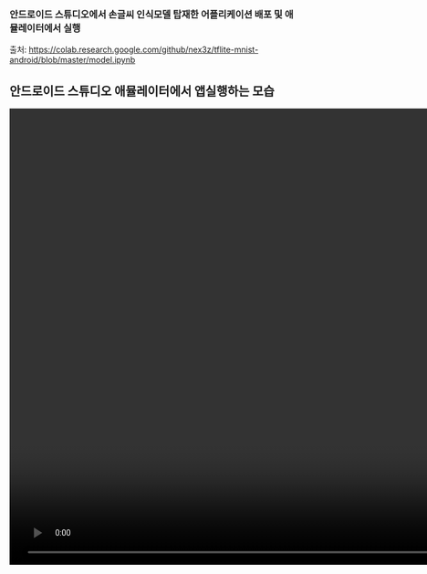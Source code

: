 ### 안드로이드 스튜디오에서 손글씨 인식모델 탑재한 어플리케이션 배포 및 애뮬레이터에서 실행
출처: https://colab.research.google.com/github/nex3z/tflite-mnist-android/blob/master/model.ipynb

## 안드로이드 스튜디오 애뮬레이터에서 앱실행하는 모습

<div align="center">  
  <video src="https://user-images.githubusercontent.com/116702472/231395629-91030a18-3e7c-49e5-bce9-e3e51d5ada5b.mp4" height="800">
</div>
